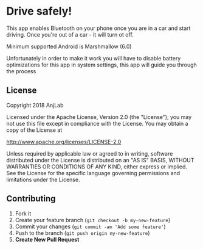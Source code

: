 # Drive safely!

This app enables Bluetooth on your phone once you are in a car and start driving. Once you're out of a car - it will turn ot off.

Minimum supported Android is Marshmallow (6.0)

Unfortunately in order to make it work you will have to disable battery optimizations for this app in system settings, this app will guide you through the process

## License

Copyright 2018 AnjLab

Licensed under the Apache License, Version 2.0 (the "License");
you may not use this file except in compliance with the License.
You may obtain a copy of the License at

   http://www.apache.org/licenses/LICENSE-2.0

Unless required by applicable law or agreed to in writing, software
distributed under the License is distributed on an "AS IS" BASIS,
WITHOUT WARRANTIES OR CONDITIONS OF ANY KIND, either express or implied.
See the License for the specific language governing permissions and
limitations under the License.

## Contributing

1. Fork it
2. Create your feature branch (`git checkout -b my-new-feature`)
3. Commit your changes (`git commit -am 'Add some feature'`)
4. Push to the branch (`git push origin my-new-feature`)
5. **Create New Pull Request**
